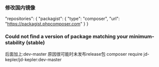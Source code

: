### 修改国内镜像
"repositories": {
    "packagist": {
        "type": "composer",
        "url": "https://packagist.phpcomposer.com"
    }
}
### Could not find a version of package matching your minimum-stability (stable)
后面加上:dev-master 原因很可能时未发布release包
composer require jd-kepler/jd-kepler:dev-master
